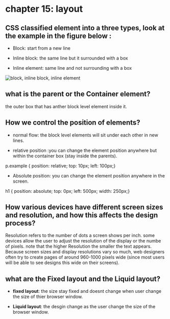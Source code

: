 
# chapter 15: layout

## CSS classified element into a three types, look at the example in the figure below :



* Block: start from a new line 

* Inline block: the same line but it surrounded with a box 

* Inline element: same line and not surrounding with a box



![block, inline block, inline element](https://i1.wp.com/www.tutorialbrain.com/wp-content/uploads/2019/06/CSS-Display.png?fit=474%2C379&ssl=1)
 


## what is the parent or the Container element?
 the outer box that has anther block level element inside it.


## How we control the position of elements?


* normal flow: the block level elements will sit under each other in new lines.


* relative position :you can change the element position anywhere but within the container box (stay inside the parents).

p.example { position: relative; 
top: 10px;
 left: 100px;}


* Absolute position: you can change the element position anywhere in the screen.

 h1 { position: absolute;
 top: 0px;
 left: 500px; 
width: 250px;}



## How various devices have different screen sizes and resolution, and how this affects the design process?


 Resolution refers to the number of dots a screen shows per inch. some devices allow the user to adjust the resolution of the display or the numbe of pixels. note that the higher Resolution  the smaller the text appears.
 Because screen sizes and display resolutions vary so much, web designers often try to create pages of around 960-1000 pixels wide 
(since most users will be able to see designs this wide on their screens).

## what are the Fixed layout and the Liquid layout?

* **fixed layout**: the size stay fixed and doesnt change when user change the size of thier browser window.


* **Liquid layout**: the desgin change as the user change the size of the browser window.


